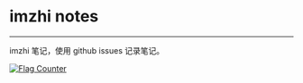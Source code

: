 # imzhi notes

---

imzhi 笔记，使用 github issues 记录笔记。

<a href="https://info.flagcounter.com/d3CH"><img src="https://s05.flagcounter.com/count2/d3CH/bg_FFFFFF/txt_000000/border_CCCCCC/columns_6/maxflags_12/viewers_0/labels_0/pageviews_1/flags_0/percent_0/" alt="Flag Counter" border="0"></a>

